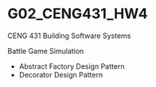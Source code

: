 # G02_CENG431_HW4
CENG 431 Building Software Systems

Battle Game Simulation

- Abstract Factory Design Pattern
- Decorator Design Pattern

